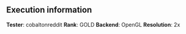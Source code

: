 ## Execution information

**Tester**: cobaltonreddit
**Rank**: GOLD
**Backend**: OpenGL
**Resolution**: 2x